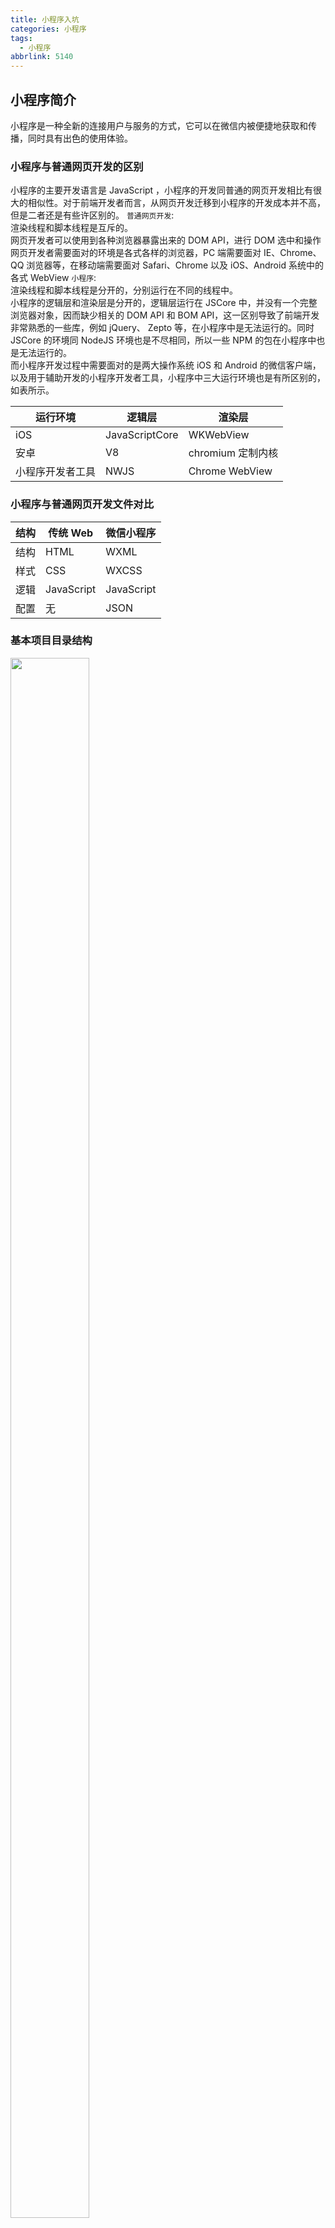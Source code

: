```yaml
---
title: 小程序入坑
categories: 小程序
tags:
  - 小程序
abbrlink: 5140
---
```


## 小程序简介

小程序是一种全新的连接用户与服务的方式，它可以在微信内被便捷地获取和传播，同时具有出色的使用体验。

### 小程序与普通网页开发的区别

小程序的主要开发语言是 JavaScript ，小程序的开发同普通的网页开发相比有很大的相似性。对于前端开发者而言，从网页开发迁移到小程序的开发成本并不高，但是二者还是有些许区别的。
`普通网页开发`:  
​ 渲染线程和脚本线程是互斥的。  
网页开发者可以使用到各种浏览器暴露出来的 DOM API，进行 DOM 选中和操作  
网页开发者需要面对的环境是各式各样的浏览器，PC 端需要面对 IE、Chrome、QQ 浏览器等，在移动端需要面对 Safari、Chrome 以及 iOS、Android 系统中的各式 WebView
`小程序`:  
渲染线程和脚本线程是分开的，分别运行在不同的线程中。  
小程序的逻辑层和渲染层是分开的，逻辑层运行在 JSCore 中，并没有一个完整浏览器对象，因而缺少相关的 DOM API 和 BOM API，这一区别导致了前端开发非常熟悉的一些库，例如 jQuery、 Zepto 等，在小程序中是无法运行的。同时 JSCore 的环境同 NodeJS 环境也是不尽相同，所以一些 NPM 的包在小程序中也是无法运行的。  
而小程序开发过程中需要面对的是两大操作系统 iOS 和 Android 的微信客户端，以及用于辅助开发的小程序开发者工具，小程序中三大运行环境也是有所区别的，如表所示。

| 运行环境         | 逻辑层         | 渲染层            |
| ---------------- | -------------- | ----------------- |
| iOS              | JavaScriptCore | WKWebView         |
| 安卓             | V8             | chromium 定制内核 |
| 小程序开发者工具 | NWJS           | Chrome WebView    |

### 小程序与普通网页开发文件对比

| 结构 | 传统 Web   | 微信小程序 |
| ---- | ---------- | ---------- |
| 结构 | HTML       | WXML       |
| 样式 | CSS        | WXCSS      |
| 逻辑 | JavaScript | JavaScript |
| 配置 | 无         | JSON       |

### 基本项目目录结构

<div align="left">
<img src="https://gitee.com/zuo_jiahui/blogimage/raw/master/img/微信图片_20211007212116.png" width = 50% height = 80% />
</div>

### 小程序配置文件

小程序应用程序会包括最基本的两种配置文件，一种是全局的 `app.json` 和 页面自已的 `page.json`

#### 全局配置

小程序根目录下的 `app.json` 文件用来对微信小程序进行全局配置，决定页面文件的路径、窗口表现、设置网络超时时间、设置多 `tab` 等。  
以下是一个包含了部分常用配置选项的 app.json ：

```
{
  "pages": [
    "pages/index/index",
    "pages/logs/index"
  ],
  "window": {
    "navigationBarTitleText": "Demo"
  },
  "tabBar": {
    "list": [{
      "pagePath": "pages/index/index",
      "text": "首页"
    }, {
      "pagePath": "pages/logs/index",
      "text": "日志"
    }]
  },
  "networkTimeout": {
    "request": 10000,
    "downloadFile": 10000
  },
  "debug": true
}
```

完整配置项说明请参考 [小程序全局配置](https://developers.weixin.qq.com/miniprogram/dev/reference/configuration/app.html)

#### 页面配置

每一个小程序页面也可以使用同名 .json 文件来对本页面的窗口表现进行配置，页面中配置项会覆盖 app.json 的 window 中相同的配置项。

```
{
  "navigationBarBackgroundColor": "#ffffff",
  "navigationBarTextStyle": "black",
  "navigationBarTitleText": "微信接口功能演示",
  "backgroundColor": "#eeeeee",
  "backgroundTextStyle": "light"
}
```

完整配置项说明请参考 [小程序页面配置](https://developers.weixin.qq.com/miniprogram/dev/reference/configuration/page.html)

#### sitemap 配置

小程序根目录下的 `sitemap.json` 文件用于配置小程序及其页面是否被微信索引
完整配置项说明请参考 [sitemap 配置](https://developers.weixin.qq.com/miniprogram/dev/reference/configuration/sitemap.html)

## 基本语法

### 数据绑定

.js 文件

```
Page({
  data: {
    msg: "Hello !!!",
    num: 100,
    show: true,
    parson: {
      name: "鸣人",
      age: 18
    }
  },
})
```

.wxml 文件

```
<view>
  <!-- 字符串类型 -->
  <view>{{msg}}</view>
  <!-- 数字类型 -->
  <view>{{num}}</view>
  <!-- 布尔类型 -->
  <checkbox checked="{{show}}">是否展示</checkbox>
  <!-- 对象类型 -->
  <view>名字 : {{parson.name}} 年龄 : {{parson.age}}</view>
</view>
```

### 运算
```
<view>
  <!-- 数字加减 -->
  <view>{{1 + 1}}</view>
  <!-- 字符串拼接 -->
  <view>{{"1" + "1"}}</view>
  <!-- 三元表达式 -->
  <view>{{10 % 2 === 0 ? "偶数" : "奇数"}}</view>
</view>
```
### 列表渲染
.js 文件
```
Page({
  data: {
    dataList: [{
        id: 1,
        name: "鸣人"
      },
      {
        id: 2,
        name: "佐助"
      },
      {
        id: 2,
        name: "雏田"
      },
      {
        id: 2,
        name: "小樱"
      },
    ],
    parson: {
      name: "鸣人",
      age: 18
    }
  },
})
```
.wxml 文件
```
<view>
  <!-- wx:for="{{数组或者对象}}" wx:for-item="循环项的名称" wx:for-index="循环项的索引" wx:key="唯一值，用于提高列表渲染性能" -->
  <!-- 如果数组为普通数组 列如：[1,2,3,4]   wx:key="*this"  *this 表示循环项-->
  <!-- 
  默认情况下:
  可以不写 wx:for-item="item"  wx:for-index="index"，小程序会默认添加(只有一层循环下可以省略)
  当出现 数组的嵌套循环的时候 以下绑定 不能重名
  wx:for-item="item"  wx:for-index="index"
  -->
  <view wx:for="{{dataList}}" wx:for-item="item" wx:for-index="index" wx:key="id">
    索引 ：{{index}}
    值 ： {{item.name}}
  </view>

  <view wx:for="{{parson}}" wx:for-item="value" wx:for-index="key" wx:key="id">
    属性：{{key}}
    值：{{value}}
  </view>
</view>
```
### 条件渲染
```
<!-- 
  场景使用：
   wx:if ：当标签不是频繁切换的时候优先使用 （直接把标签从页面移除）
   hidden ：当标签频繁切换的时候优先使用 （通过使用样式的方式来切换显示）
   注意 ：(hidden 属性不可和样式 display 一起使用，否则 hidden 属性会失效)
-->
<view>
  <!-- wx:if="{{true/false}}" -->
  <view wx:if="{{true}}"> 显示 </view>
  <view wx:if="{{false}}"> 隐藏 </view>

  <!-- wx:if  wx:elif wx:else-->
  <view wx:if="{{false}}"> 1 </view>
  <view wx:elif="{{false}}"> 2 </view>
  <view wx:else> 3 </view>

  <!-- hidden 默认为 true-->
  <view hidden="{{false}}">hidden1</view>
  <view hidden>hidden2</view>
</view>
```
### 事件绑定
.js 文件
```
Page({
  data: {
    num: 0
  },

  // 输入框事件
  handInput(e) {
    this.setData({
      num: Number(e.detail.value)
    })
  },

  //加 减 事件 
  handbindtap(value) {
    const num = value.currentTarget.dataset.num
    this.setData({
      num: this.data.num + num
    })
  }
})
```
.wxml 文件
```
<view>
  <input type="text" bindinput="handInput" />
  <button bindtap="handbindtap" data-num="{{1}}">+</button>
  <button bindtap="handbindtap" data-num="{{-1}}">-</button>
  <view>{{num}}</view>
</view>
```